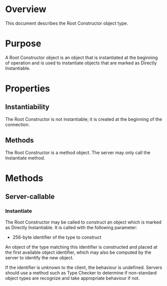 # Overview
This document describes the Root Constructor object type.

# Purpose
A Root Constructor object is an object that is instantiated at the beginning of operation and is used to instantiate objects that are marked as Directly Instantiable.

# Properties
## Instantiability
The Root Constructor is not instantiable; it is created at the beginning of the connection.

## Methods
The Root Constructor is a method object.  The server may only call the Instantiate method.

# Methods
## Server-callable
### Instantiate
The Root Constructor may be called to construct an object which is marked as Directly Instantiable.  It is called with the following parameter:
- 256-byte identifier of the type to construct

An object of the type matching this identifier is constructed and placed at the first available object identifier, which may also be computed by the server to identify the new object.

If the identifier is unknown to the client, the behaviour is undefined.  Servers should use a method such as Type Checker to determine if non-standard object types are recognize and take appropriate behaviour if not.